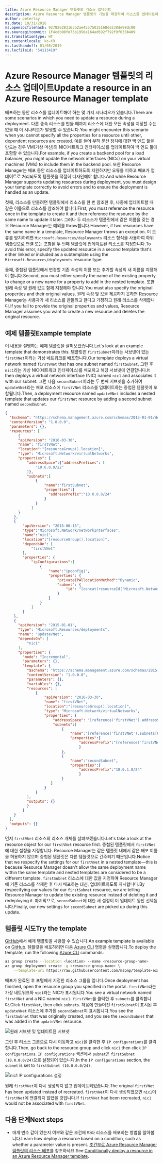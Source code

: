 ```yaml
---
title: Azure Resource Manager 템플릿의 리소스 업데이트
description: Azure Resource Manager 템플릿의 기능을 확장하여 리소스를 업데이트하는 방법을 설명합니다.
author: petertay
ms.date: 10/31/2018
ms.openlocfilehash: 927826283163b2ae45575035168d6238de98dc00
ms.sourcegitcommit: 1f4cdb08fe73b1956e164ad692f792f9f635b409
ms.translationtype: HT
ms.contentlocale: ko-KR
ms.lasthandoff: 01/08/2019
ms.locfileid: "54113419"
---
```

# <a name="update-a-resource-in-an-azure-resource-manager-template"></a><span data-ttu-id="1d5aa-103">Azure Resource Manager 템플릿의 리소스 업데이트</span><span class="sxs-lookup"><span data-stu-id="1d5aa-103">Update a resource in an Azure Resource Manager template</span></span>

<span data-ttu-id="1d5aa-104">배포하는 동안 리소스를 업데이트해야 하는 몇 가지 시나리오가 있습니다.</span><span class="sxs-lookup"><span data-stu-id="1d5aa-104">There are some scenarios in which you need to update a resource during a deployment.</span></span> <span data-ttu-id="1d5aa-105">다른 종속 리소스를 만들 때까지 리소스에 대한 모든 속성을 지정할 수는 없을 때 이 시나리오가 발생할 수 있습니다.</span><span class="sxs-lookup"><span data-stu-id="1d5aa-105">You might encounter this scenario when you cannot specify all the properties for a resource until other, dependent resources are created.</span></span> <span data-ttu-id="1d5aa-106">예를 들어 부하 분산 장치에 대한 백 엔드 풀을 만드는 경우 VM(가상 머신)의 NIC(네트워크 인터페이스)를 업데이트하여 백 엔드 풀에 포함할 수 있습니다.</span><span class="sxs-lookup"><span data-stu-id="1d5aa-106">For example, if you create a backend pool for a load balancer, you might update the network interfaces (NICs) on your virtual machines (VMs) to include them in the backend pool.</span></span> <span data-ttu-id="1d5aa-107">또한 Resource Manager는 배포 동안 리소스를 업데이트하도록 지원하지만 오류를 피하고 배포가 업데이트로 처리되도록 템플릿을 적절히 디자인해야 합니다.</span><span class="sxs-lookup"><span data-stu-id="1d5aa-107">And while Resource Manager supports updating resources during deployment, you must design your template correctly to avoid errors and to ensure the deployment is handled as an update.</span></span>

<span data-ttu-id="1d5aa-108">첫째, 리소스를 만들려면 템플릿에서 리소스를 한 번 참조한 후, 나중에 업데이트할 때 같은 이름으로 리소스를 참조해야 합니다.</span><span class="sxs-lookup"><span data-stu-id="1d5aa-108">First, you must reference the resource once in the template to create it and then reference the resource by the same name to update it later.</span></span> <span data-ttu-id="1d5aa-109">그러나 두 리소스가 템플릿에서 같은 이름을 갖는 경우 Resource Manager는 예외를 throw합니다.</span><span class="sxs-lookup"><span data-stu-id="1d5aa-109">However, if two resources have the same name in a template, Resource Manager throws an exception.</span></span> <span data-ttu-id="1d5aa-110">이 오류를 방지하려면 `Microsoft.Resources/deployments` 리소스 형식을 사용하여 하위 템플릿으로 연결 또는 포함된 두 번째 템플릿에 업데이트된 리소스를 지정합니다.</span><span class="sxs-lookup"><span data-stu-id="1d5aa-110">To avoid this error, specify the updated resource in a second template that's either linked or included as a subtemplate using the `Microsoft.Resources/deployments` resource type.</span></span>

<span data-ttu-id="1d5aa-111">둘째, 중첩된 템플릿에서 변경할 기존 속성의 이름 또는 추가할 속성의 새 이름을 지정해야 합니다.</span><span class="sxs-lookup"><span data-stu-id="1d5aa-111">Second, you must either specify the name of the existing property to change or a new name for a property to add in the nested template.</span></span> <span data-ttu-id="1d5aa-112">또한 원래 속성 및 원래 값도 함께 지정해야 합니다.</span><span class="sxs-lookup"><span data-stu-id="1d5aa-112">You must also specify the original properties and their original values.</span></span> <span data-ttu-id="1d5aa-113">원래 속성 및 값을 제공하지 못하면 Resource Manager는 사용자가 새 리소스를 만들려고 한다고 가정하고 원래 리소스를 삭제합니다.</span><span class="sxs-lookup"><span data-stu-id="1d5aa-113">If you fail to provide the original properties and values, Resource Manager assumes you want to create a new resource and deletes the original resource.</span></span>

## <a name="example-template"></a><span data-ttu-id="1d5aa-114">예제 템플릿</span><span class="sxs-lookup"><span data-stu-id="1d5aa-114">Example template</span></span>

<span data-ttu-id="1d5aa-115">이 내용을 설명하는 예제 템플릿을 살펴보겠습니다.</span><span class="sxs-lookup"><span data-stu-id="1d5aa-115">Let's look at an example template that demonstrates this.</span></span> <span data-ttu-id="1d5aa-116">템플릿은 `firstSubnet`이라는 서브넷이 있는 `firstVNet`이라는 가상 네트워크를 배포합니다.</span><span class="sxs-lookup"><span data-stu-id="1d5aa-116">Our template deploys a virtual network named `firstVNet` that has one subnet named `firstSubnet`.</span></span> <span data-ttu-id="1d5aa-117">그런 후 `nic1`라는 가상 NIC(네트워크 인터페이스)를 배포하고 해당 서브넷에 연결합니다.</span><span class="sxs-lookup"><span data-stu-id="1d5aa-117">It then deploys a virtual network interface (NIC) named `nic1` and associates it with our subnet.</span></span> <span data-ttu-id="1d5aa-118">그런 다음 `secondSubnet`이라는 두 번째 서브넷을 추가하여 `updateVNet`라는 배포 리소스에 `firstVNet` 리소스를 업데이트하는 중첩된 템플릿이 포함됩니다.</span><span class="sxs-lookup"><span data-stu-id="1d5aa-118">Then, a deployment resource named `updateVNet` includes a nested template that updates our `firstVNet` resource by adding a second subnet named `secondSubnet`.</span></span>

```json
{
  "$schema": "https://schema.management.azure.com/schemas/2015-01-01/deploymentTemplate.json#",
  "contentVersion": "1.0.0.0",
  "parameters": {},
  "resources": [
      {
      "apiVersion": "2016-03-30",
      "name": "firstVNet",
      "location":"[resourceGroup().location]",
      "type": "Microsoft.Network/virtualNetworks",
      "properties": {
          "addressSpace":{"addressPrefixes": [
              "10.0.0.0/22"
          ]},
          "subnets":[
              {
                  "name":"firstSubnet",
                  "properties":{
                    "addressPrefix":"10.0.0.0/24"
                  }
              }
            ]
      }
    },
    {
        "apiVersion": "2015-06-15",
        "type":"Microsoft.Network/networkInterfaces",
        "name":"nic1",
        "location":"[resourceGroup().location]",
        "dependsOn": [
            "firstVNet"
        ],
        "properties": {
            "ipConfigurations":[
                {
                    "name":"ipconfig1",
                    "properties": {
                        "privateIPAllocationMethod":"Dynamic",
                        "subnet": {
                            "id": "[concat(resourceId('Microsoft.Network/virtualNetworks','firstVNet'),'/subnets/firstSubnet')]"
                        }
                    }
                }
            ]
        }
    },
    {
      "apiVersion": "2015-01-01",
      "type": "Microsoft.Resources/deployments",
      "name": "updateVNet",
      "dependsOn": [
          "nic1"
      ],
      "properties": {
        "mode": "Incremental",
        "parameters": {},
        "template": {
          "$schema": "https://schema.management.azure.com/schemas/2015-01-01/deploymentTemplate.json#",
          "contentVersion": "1.0.0.0",
          "parameters": {},
          "variables": {},
          "resources": [
              {
                  "apiVersion": "2016-03-30",
                  "name": "firstVNet",
                  "location":"[resourceGroup().location]",
                  "type": "Microsoft.Network/virtualNetworks",
                  "properties": {
                      "addressSpace": "[reference('firstVNet').addressSpace]",
                      "subnets":[
                          {
                              "name":"[reference('firstVNet').subnets[0].name]",
                              "properties":{
                                  "addressPrefix":"[reference('firstVNet').subnets[0].properties.addressPrefix]"
                                  }
                          },
                          {
                              "name":"secondSubnet",
                              "properties":{
                                  "addressPrefix":"10.0.1.0/24"
                                  }
                          }
                     ]
                  }
              }
          ],
          "outputs": {}
          }
        }
    }
  ],
  "outputs": {}
}
```

<span data-ttu-id="1d5aa-119">먼저 `firstVNet` 리소스의 리소스 개체를 살펴보겠습니다.</span><span class="sxs-lookup"><span data-stu-id="1d5aa-119">Let's take a look at the resource object for our `firstVNet` resource first.</span></span> <span data-ttu-id="1d5aa-120">중첩된 템플릿에서 `firstVNet`에 대한 설정을 지정합니다. Resource Manager는 같은 템플릿 내에서 같은 배포 이름을 허용하지 않으며 중첩된 템플릿은 다른 템플릿으로 간주되기 때문입니다.</span><span class="sxs-lookup"><span data-stu-id="1d5aa-120">Notice that we respecify the settings for our `firstVNet` in a nested template&mdash;this is because Resource Manager doesn't allow the same deployment name within the same template and nested templates are considered to be a different template.</span></span> <span data-ttu-id="1d5aa-121">`firstSubnet` 리소스에 대한 값을 지정하여 Resource Manager에 기존 리소스를 삭제한 후 다시 배포하는 대신, 업데이트하도록 지시합니다.</span><span class="sxs-lookup"><span data-stu-id="1d5aa-121">By respecifying our values for our `firstSubnet` resource, we are telling Resource Manager to update the existing resource instead of deleting it and redeploying it.</span></span> <span data-ttu-id="1d5aa-122">마지막으로, `secondSubnet`에 대한 새 설정이 이 업데이트 동안 선택됩니다.</span><span class="sxs-lookup"><span data-stu-id="1d5aa-122">Finally, our new settings for `secondSubnet` are picked up during this update.</span></span>

## <a name="try-the-template"></a><span data-ttu-id="1d5aa-123">템플릿 시도</span><span class="sxs-lookup"><span data-stu-id="1d5aa-123">Try the template</span></span>

<span data-ttu-id="1d5aa-124">[GitHub][github]에서 예제 템플릿을 사용할 수 있습니다.</span><span class="sxs-lookup"><span data-stu-id="1d5aa-124">An example template is available on [GitHub][github].</span></span> <span data-ttu-id="1d5aa-125">템플릿을 배포하려면 다음 [Azure CLI][cli] 명령을 실행합니다.</span><span class="sxs-lookup"><span data-stu-id="1d5aa-125">To deploy the template, run the following [Azure CLI][cli] commands:</span></span>

```bash
az group create --location <location> --name <resource-group-name>
az group deployment create -g <resource-group-name> \
    --template-uri https://raw.githubusercontent.com/mspnp/template-examples/master/example1-update/deploy.json
```

<span data-ttu-id="1d5aa-126">배포가 완료된 후 포털에서 지정한 리소스 그룹을 엽니다.</span><span class="sxs-lookup"><span data-stu-id="1d5aa-126">Once deployment has finished, open the resource group you specified in the portal.</span></span> <span data-ttu-id="1d5aa-127">`firstVNet`라는 가상 네트워크와 `nic1`라는 NIC가 표시됩니다.</span><span class="sxs-lookup"><span data-stu-id="1d5aa-127">You see a virtual network named `firstVNet` and a NIC named `nic1`.</span></span> <span data-ttu-id="1d5aa-128">`firstVNet`을 클릭한 후 `subnets`를 클릭합니다.</span><span class="sxs-lookup"><span data-stu-id="1d5aa-128">Click `firstVNet`, then click `subnets`.</span></span> <span data-ttu-id="1d5aa-129">처음에 만들어진 `firstSubnet`이 표시된 후 `updateVNet` 리소스에 추가된 `secondSubnet`이 표시됩니다.</span><span class="sxs-lookup"><span data-stu-id="1d5aa-129">You see the `firstSubnet` that was originally created, and you see the `secondSubnet` that was added in the `updateVNet` resource.</span></span>

![원래 서브넷 및 업데이트된 서브넷](../_images/firstVNet-subnets.png)

<span data-ttu-id="1d5aa-131">그런 후 리소스 그룹으로 다시 이동하고 `nic1`을 클릭한 후 `IP configurations`를 클릭합니다.</span><span class="sxs-lookup"><span data-stu-id="1d5aa-131">Then, go back to the resource group and click `nic1` then click `IP configurations`.</span></span> <span data-ttu-id="1d5aa-132">`IP configurations` 섹션에서 `subnet`은 `firstSubnet (10.0.0.0/24)`으로 설정되어 있습니다.</span><span class="sxs-lookup"><span data-stu-id="1d5aa-132">In the `IP configurations` section, the `subnet` is set to `firstSubnet (10.0.0.0/24)`.</span></span>

![nic1 IP configurations 설정](../_images/nic1-ipconfigurations.png)

<span data-ttu-id="1d5aa-134">원래 `firstVNet`이 다시 생성되지 않고 업데이트되었습니다.</span><span class="sxs-lookup"><span data-stu-id="1d5aa-134">The original `firstVNet` has been updated instead of recreated.</span></span> <span data-ttu-id="1d5aa-135">`firstVNet`이 다시 생성되었으면 `nic1`이 `firstVNet`에 연결되지 않았을 것입니다.</span><span class="sxs-lookup"><span data-stu-id="1d5aa-135">If `firstVNet` had been recreated, `nic1` would not be associated with `firstVNet`.</span></span>

## <a name="next-steps"></a><span data-ttu-id="1d5aa-136">다음 단계</span><span class="sxs-lookup"><span data-stu-id="1d5aa-136">Next steps</span></span>

* <span data-ttu-id="1d5aa-137">매개 변수 값이 있는지 여부와 같은 조건에 따라 리소스를 배포하는 방법을 알아봅니다.</span><span class="sxs-lookup"><span data-stu-id="1d5aa-137">Learn how deploy a resource based on a condition, such as whether a parameter value is present.</span></span> <span data-ttu-id="1d5aa-138">[조건부로 Azure Resource Manager 템플릿의 리소스 배포](./conditional-deploy.md)를 참조하세요.</span><span class="sxs-lookup"><span data-stu-id="1d5aa-138">See [Conditionally deploy a resource in an Azure Resource Manager template](./conditional-deploy.md).</span></span>

[cli]: /cli/azure/?view=azure-cli-latest
[github]: https://github.com/mspnp/template-examples
